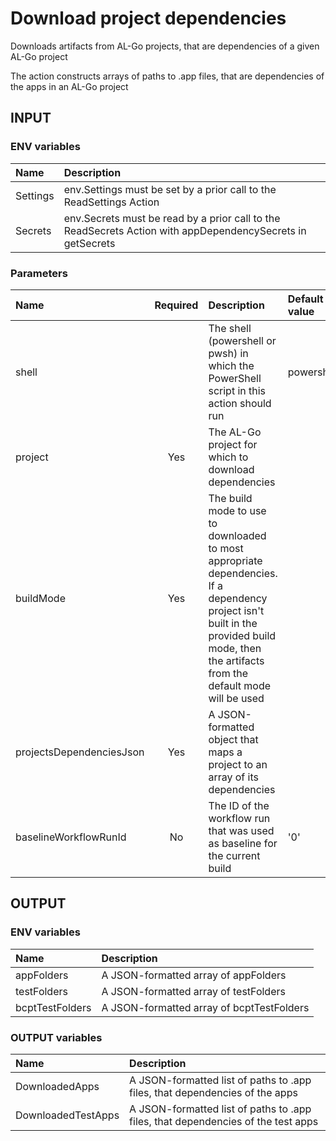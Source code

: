 # Download project dependencies
Downloads artifacts from AL-Go projects, that are dependencies of a given AL-Go project

The action constructs arrays of paths to .app files, that are dependencies of the apps in an AL-Go project

## INPUT

### ENV variables
| Name | Description |
| :-- | :-- |
| Settings | env.Settings must be set by a prior call to the ReadSettings Action |
| Secrets | env.Secrets must be read by a prior call to the ReadSecrets Action with appDependencySecrets in getSecrets |

### Parameters
| Name | Required | Description | Default value |
| :-- | :-: | :-- | :-- |
| shell | | The shell (powershell or pwsh) in which the PowerShell script in this action should run | powershell |
| project | Yes | The AL-Go project for which to download dependencies | |
| buildMode | Yes | The build mode to use to downloaded to most appropriate dependencies. If a dependency project isn't built in the provided build mode, then the artifacts from the default mode will be used | |
| projectsDependenciesJson | Yes | A JSON-formatted object that maps a project to an array of its dependencies | |
| baselineWorkflowRunId | No | The ID of the workflow run that was used as baseline for the current build | '0' |

## OUTPUT

### ENV variables
| Name | Description |
| :-- | :-- |
| appFolders | A JSON-formatted array of appFolders |
| testFolders | A JSON-formatted array of testFolders |
| bcptTestFolders | A JSON-formatted array of bcptTestFolders |

### OUTPUT variables
| Name | Description |
| :-- | :-- |
| DownloadedApps | A JSON-formatted list of paths to .app files, that dependencies of the apps |
| DownloadedTestApps | A JSON-formatted list of paths to .app files, that dependencies of the test apps |
